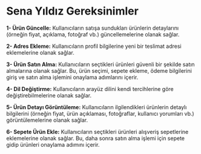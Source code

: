 # Sena Yıldız Gereksinimler
**1- Ürün Güncelle:** Kullanıcıların satışa sundukları ürünlerin detaylarını (örneğin fiyat, açıklama, fotoğraf vb.) güncellemelerine olanak sağlar.

**2- Adres Ekleme:** Kullanıcıların profil bilgilerine yeni bir teslimat adresi eklemelerine olanak sağlar.

**3- Ürün Satın Alma:** Kullanıcıların seçtikleri ürünleri güvenli bir şekilde satın almalarına olanak sağlar. Bu, ürün seçimi, sepete ekleme, ödeme bilgilerini giriş ve satın alma işlemini onaylama adımlarını içerir.

**4- Dil Değiştirme:** Kullanıcıların arayüz dilini kendi tercihlerine göre değiştirebilmelerine olanak sağlar.

**5- Ürün Detayı Görüntüleme:** Kullanıcıların ilgilendikleri ürünlerin detaylı bilgilerini (örneğin fiyat, ürün açıklaması, fotoğraflar, kullanıcı yorumları vb.) görüntülemelerine olanak sağlar.

**6- Sepete Ürün Ekle:** Kullanıcıların seçtikleri ürünleri alışveriş sepetlerine eklemelerine olanak sağlar. Bu, daha sonra satın alma işlemi için sepete gidip ürünleri onaylama adımını içerir.


